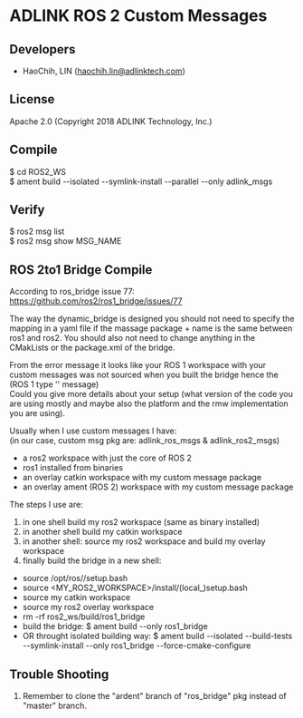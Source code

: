 # ADLINK ROS 2 Custom Messages  
    
## Developers    
* HaoChih, LIN (haochih.lin@adlinktech.com)  

## License    
Apache 2.0 (Copyright 2018 ADLINK Technology, Inc.)  

## Compile    
$ cd ROS2_WS  
$ ament build --isolated --symlink-install --parallel --only adlink_msgs  

## Verify  
$ ros2 msg list  
$ ros2 msg show MSG_NAME  

## ROS 2to1 Bridge Compile
According to ros_bridge issue 77:  
https://github.com/ros2/ros1_bridge/issues/77  

The way the dynamic_bridge is designed you should not need to specify the mapping in a yaml file if the massage package + name is the same between ros1 and ros2. You should also not need to change anything in the CMakLists or the package.xml of the bridge.  
  
From the error message it looks like your ROS 1 workspace with your custom messages was not sourced when you built the bridge hence the (ROS 1 type '' message)  
Could you give more details about your setup (what version of the code you are using mostly and maybe also the platform and the rmw implementation you are using).  

Usually when I use custom messages I have:  
(in our case, custom msg pkg are: adlink_ros_msgs & adlink_ros2_msgs)  
* a ros2 workspace with just the core of ROS 2  
* ros1 installed from binaries  
* an overlay catkin workspace with my custom message package  
* an overlay ament (ROS 2) workspace with my custom message package  
  
The steps I use are:  
1. in one shell build my ros2 workspace (same as binary installed)  
2. in another shell build my catkin workspace  
3. in another shell: source my ros2 workspace and build my overlay workspace  
4. finally build the bridge in a new shell:  
 * source /opt/ros//setup.bash  
 * source <MY_ROS2_WORKSPACE>/install/(local_)setup.bash  
 * source my catkin workspace  
 * source my ros2 overlay workspace  
 * rm -rf ros2_ws/build/ros1_bridge  
 * build the bridge: $ ament build --only ros1_bridge  
 * OR throught isolated building way: $ ament build --isolated --build-tests --symlink-install --only ros1_bridge --force-cmake-configure  
 

## Trouble Shooting
1. Remember to clone the "ardent" branch of "ros_bridge" pkg instead of "master" branch.

